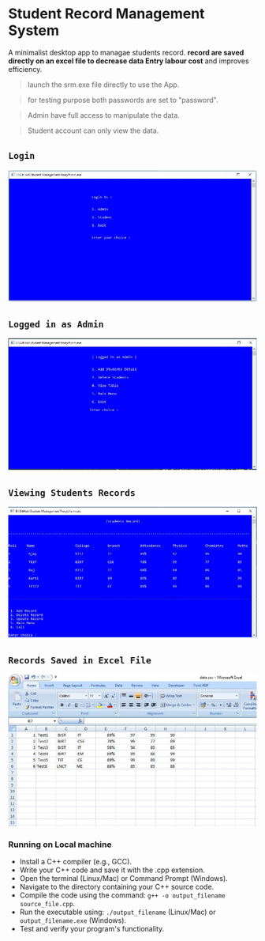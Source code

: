 # Student Record Management System
A minimalist desktop app  to managae students record. **record are saved directly on an excel file to decrease data Entry labour cost**  and improves efficiency.

>launch the srm.exe file directly to use the App.

>for testing purpose both passwords are set to "password".

>Admin have full access to manipulate the data.

>Student account can only view the data.
## `Login`
<img src="Home.JPG">

## `Logged in as Admin`
<img src="AdminFunction.JPG">

## `Viewing Students Records`
<img src="ViewData.JPG">

## ``Records Saved in Excel File``
<img src="ViewExcel.JPG">

### Running on Local machine

- Install a C++ compiler (e.g., GCC).
- Write your C++ code and save it with the .cpp extension.
- Open the terminal (Linux/Mac) or Command Prompt (Windows).
- Navigate to the directory containing your C++ source code.
- Compile the code using the command: `g++ -o output_filename source_file.cpp`.
- Run the executable using: `./output_filename` (Linux/Mac) or `output_filename.exe` (Windows).
- Test and verify your program's functionality.

